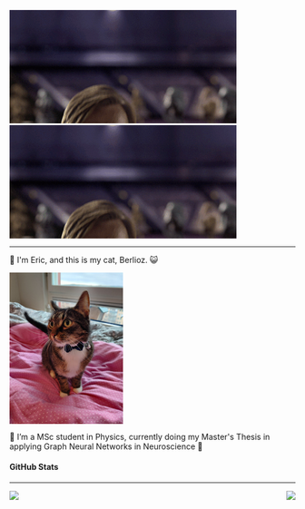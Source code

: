 [![Header](./hello_there.gif "Berlioz")](https://github.com/elindgren/elindgren/)
<img align="center" src="./hello_there.gif" width="400px">

---

👋 I'm Eric, and this is my cat, Berlioz. &#128570;

<img align="center" src="./berlioz.jpg" width="200px">

🔭 I’m a MSc student in Physics, currently doing my Master's Thesis in applying Graph Neural Networks in Neuroscience &#129504;

#### GitHub Stats
---

<div>
  <img align="left" src="https://github-readme-stats.vercel.app/api/?username=elindgren&theme=synthwave" />
  <img align="right" src="https://github-readme-stats.vercel.app/api/top-langs/?username=elindgren&theme=synthwave" />
</div>

<!--
**elindgren/elindgren** is a ✨ _special_ ✨ repository because its `README.md` (this file) appears on your GitHub profile.
<img src="./berlioz.jpg" width="30px">
Here are some ideas to get you started:

- 🔭 I’m currently working on ...
- 🌱 I’m currently learning ...
- 👯 I’m looking to collaborate on ...
- 🤔 I’m looking for help with ...
- 💬 Ask me about ...
- 📫 How to reach me: ...
- 😄 Pronouns: ...
- ⚡ Fun fact: ...
-->
